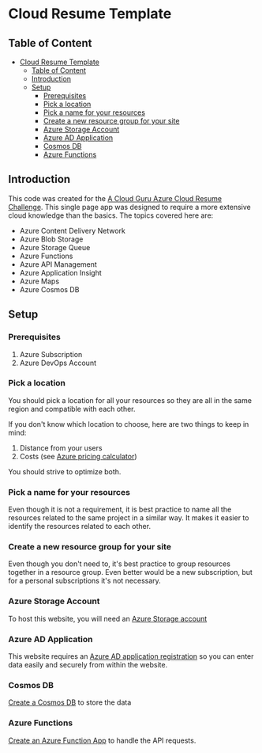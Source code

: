 # Cloud Resume Template

## Table of Content
- [Cloud Resume Template](#cloud-resume-template)
  - [Table of Content](#table-of-content)
  - [Introduction](#introduction)
  - [Setup](#setup)
    - [Prerequisites](#prerequisites)
    - [Pick a location](#pick-a-location)
    - [Pick a name for your resources](#pick-a-name-for-your-resources)
    - [Create a new resource group for your site](#create-a-new-resource-group-for-your-site)
    - [Azure Storage Account](#azure-storage-account)
    - [Azure AD Application](#azure-ad-application)
    - [Cosmos DB](#cosmos-db)
    - [Azure Functions](#azure-functions)

## Introduction

This code was created for the [A Cloud Guru Azure Cloud Resume Challenge](https://acloudguru.com/blog/engineering/cloudguruchallenge-your-resume-in-azure). This single page app was designed to require a more extensive cloud knowledge than the basics. The topics covered here are:
- Azure Content Delivery Network
- Azure Blob Storage
- Azure Storage Queue
- Azure Functions
- Azure API Management
- Azure Application Insight
- Azure Maps
- Azure Cosmos DB

## Setup

### Prerequisites

1. Azure Subscription
2. Azure DevOps Account

### Pick a location

You should pick a location for all your resources so they are all in the same region and compatible with each other.

If you don't know which location to choose, here are two things to keep in mind:
1. Distance from your users
2. Costs (see [Azure pricing calculator](https://azure.microsoft.com/en-us/pricing/calculator/))

You should strive to optimize both.

### Pick a name for your resources

Even though it is not a requirement, it is best practice to name all the resources related to the same project in a similar way. It makes it easier to identify the resources related to each other.

### Create a new resource group for your site

Even though you don't need to, it's best practice to group resources together in a resource group. Even better would be a new subscription, but for a personal subscriptions it's not necessary.

### Azure Storage Account

To host this website, you will need an [Azure Storage account](docs/AzureStorage/AzureStorage.md)

### Azure AD Application

This website requires an [Azure AD application registration](docs/AzureAD/AzureAD.md) so you can enter data easily and securely from within the website.

### Cosmos DB

[Create a Cosmos DB](docs/CosmosDB/CosmosDBSetup.md) to store the data

### Azure Functions

[Create an Azure Function App](/docs/Azure%20Functions/Front-End_Functions.md) to handle the API requests.
